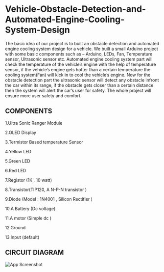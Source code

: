 # Vehicle-Obstacle-Detection-and-Automated-Engine-Cooling-System-Design
The basic idea of our project is to built an obstacle detection and automated
engine cooling system design for a vehicle.
We built a small Arduino project with some basic components such as – Arduino,
LEDs, Fan, Temperature sensor, Ultrasonic sensor etc. Automated engine cooling
system part will check the temperature of the vehicle’s engine with the help of
temperature sensor, if the vehicle’s engine gets hotter than a certain temperature
the cooling system(Fan) will kick in to cool the vehicle’s engine. Now for the
obstacle detection part the ultrasonic sensor will detect any obstacle infront the
car within its range, if the obstacle gets closer than a certain distance then the
system will alert the car’s user for safety. The whole project will ensure more user
safety and comfort.

## COMPONENTS

1.Ultra Sonic Ranger Module

2.OLED Display

3.Termistor Based temperature Sensor

4.Yellow LED

5.Green LED

6.Red LED

7.Registor (1K , 10 watt)

8.Transistor(TIP120, A N-P-N transistor )

9.Diode (Model : 1N4001 , Silicon Rectifier )

10.A Battery (Dc voltage)

11.A motor (Simple dc )

12.Ground

13.Input (default)


## CIRCUIT DIAGRAM
![App Screenshot](https://drive.google.com/file/d/1lfg9SK0GNTUQnLvFcoSxhGGS0R_TSC-Z/view)
